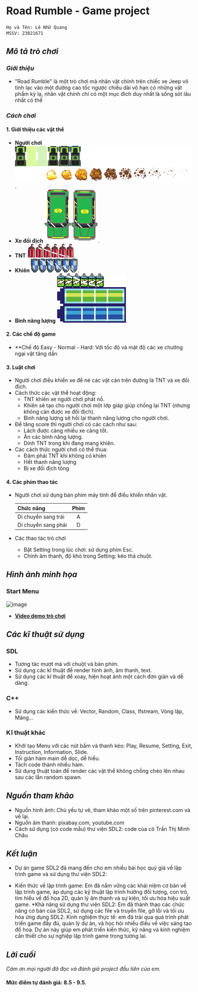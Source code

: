 # Road Rumble - Game project

    Họ và Tên: Lê Nhữ Quang
    MSSV: 23021671
## *Mô tả trò chơi*

### *Giới thiệu*

* "Road Rumble" là một trò chơi mà nhân vật chính trên chiếc xe Jeep vô tình lạc vào một đường cao tốc ngược chiều dài vô hạn có những vật phẩm kỳ lạ, nhân vật chính chỉ có một mục đích duy nhất là sống sót lâu nhất có thể

### *Cách chơi*

#### 1. Giới thiệu các vật thể
*  **Người chơi** ![Idle](https://github.com/qu4ll12/SDL_Project/blob/main/Game/texture/jeep.png).
* **Xe đối địch** ![one](https://github.com/qu4ll12/SDL_Project/blob/main/Game/texture/taxi2.png).
* **TNT** ![one](https://github.com/qu4ll12/SDL_Project/blob/main/Game/texture/tnt.png).
* **Khiên** ![one](https://github.com/qu4ll12/SDL_Project/blob/main/Game/texture/shield.png).
* **Bình năng lượng** ![one](https://github.com/qu4ll12/SDL_Project/blob/main/Game/texture/energy1.png).
#### 2. Các chế độ game
* **Chế độ Easy - Normal - Hard:
  Với tốc độ và mật độ các xe chướng ngại vật tăng dần

#### 3. Luật chơi
* Người chơi điều khiển xe để né các vật cản trên đường là TNT và xe đối địch.
* Cách thức các vật thể hoạt động:
   * TNT khiến xe người chơi phát nổ.
   * Khiên sẽ tạo cho người chơi một lớp giáp giúp chống lại TNT (nhưng không cản được xe đối địch).
   * Bình năng lượng sẽ hồi lại thanh năng lượng cho người chơi.
* Để tăng score thì người chơi có các cách như sau:
   * Lách được càng nhiều xe càng tốt.
   * Ăn các bình năng lượng.
   * Dính TNT trong khi đang mang khiên.
* Các cách thức người chơi có thể thua:
   * Đâm phải TNT khi không có khiên
   * Hết thanh năng lượng
   * Bị xe đối địch tông

#### 4. Các phím thao tác
* Người chơi sử dụng bàn phím máy tính để điều khiển nhân vật.

    | Chức năng  | Phím |
    | ------------- |:-------------:| 
    | Di chuyển sang trái    | A    |
    | Di chuyển sang phải    | D    |
  
* Các thao tác trò chơi
    * Bật Setting trong lúc chơi: sử dụng phím Esc.
    * Chỉnh âm thanh, độ khó trong Setting: kéo thả chuột.
    
## *Hình ảnh minh họa*

### Start Menu
![image](https://github.com/qu4ll12/SDL_Project/assets/158488809/6be6d791-9632-4fc0-b771-3df61be92a9c)

* **[Video demo trò chơi](https://youtu.be/7YNWx59XnYE)**
## *Các kĩ thuật sử dụng*
### SDL
* Tương tác mượt mà với chuột và bàn phím.
* Sử dụng các kĩ thuật để render hình ảnh, âm thanh, text.
* Sử dụng các kĩ thuật để xoay, hiện hoạt ảnh một cách đơn giản và dễ dàng.

### C++
* Sử dụng các kiến thức về: Vector, Random, Class, Ifstream, Vòng lặp, Mảng...

### Kĩ thuật khác
* Khởi tạo Menu với các nút bấm và thanh kéo: Play, Resume, Setting, Exit, Instruction, Information, Slide.
* Tối giản hàm main dễ dọc, dễ hiểu.
* Tách code thành nhiều hàm.
* Sử dụng thuật toán để render các vật thể không chồng chéo lên nhau sau các lần random spawn.

## *Nguồn tham khảo*
* Nguồn hình ảnh: Chủ yếu tự vẽ, tham khảo một số trên pinterest.com và vẽ lại.
* Nguồn âm thanh: pixabay.com, youtube.com
* Cách sử dụng (có code mẫu) thư viện SDL2: code của cô Trần Thị Minh Châu

## *Kết luận*
* Dự án game SDL2 đã mang đến cho em nhiều bài học quý giá về lập trình game và sử dụng thư viện SDL2:

* Kiến thức về lập trình game: Em đã nắm vững các khái niệm cơ bản về lập trình game, áp dụng các kỹ thuật lập trình hướng đối tượng, con trỏ, tìm hiểu về đồ họa 2D, quản lý âm thanh và sự kiện, tối ưu hóa hiệu suất game.
*Khả năng sử dụng thư viện SDL2: Em đã thành thạo các chức năng cơ bản của SDL2, sử dụng các file và truyền file, gỡ lỗi và tối ưu hóa ứng dụng SDL2.
Kinh nghiệm thực tế: em đã trải qua quá trình phát triển game đầy đủ, quản lý dự án, và học hỏi nhiều điều về việc sáng tạo đồ hoạ.
Dự án này giúp em phát triển kiến thức, kỹ năng và kinh nghiệm cần thiết cho sự nghiệp lập trình game trong tương lai.

## *Lời cuối*
*Cảm ơn mọi người đã đọc và đánh giá project đầu tiên của em.*

#### **Mức điểm tự đánh giá: 8.5 - 9.5.**
